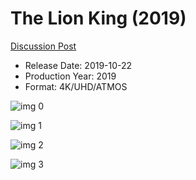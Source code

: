 # The Lion King (2019)

[Discussion Post](https://www.avsforum.com/threads/bass-eq-for-filtered-movies.2995212/post-58670158)

* Release Date: 2019-10-22
* Production Year: 2019
* Format: 4K/UHD/ATMOS

![img 0](https://i.imgur.com/fBwjNEN.jpg)

![img 1](https://i.imgur.com/ChgKPjw.png)

![img 2](https://i.imgur.com/eymYZy8.jpg)

![img 3](https://i.imgur.com/jdTx6ia.png)

